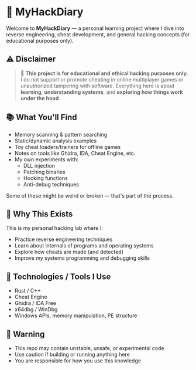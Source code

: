 # 🧠 MyHackDiary

Welcome to **MyHackDiary** — a personal learning project where I dive into reverse engineering, cheat development, and general hacking concepts (for educational purposes only).

## ⚠️ Disclaimer

> 🛑 **This project is for educational and ethical hacking purposes only.**
> I do not support or promote cheating in online multiplayer games or unauthorized tampering with software.
> Everything here is about **learning**, **understanding systems**, and **exploring how things work under the hood**.

## 📚 What You'll Find

- Memory scanning & pattern searching
- Static/dynamic analysis examples
- Toy cheat loaders/trainers for offline games
- Notes on tools like Ghidra, IDA, Cheat Engine, etc.
- My own experiments with:
  - DLL injection
  - Patching binaries
  - Hooking functions
  - Anti-debug techniques

Some of these might be weird or broken — that's part of the process.

## 🧪 Why This Exists

This is my personal hacking lab where I:

- Practice reverse engineering techniques
- Learn about internals of programs and operating systems
- Explore how cheats are made (and detected)
- Improve my systems programming and debugging skills

## 🔧 Technologies / Tools I Use

- Rust / C++
- Cheat Engine
- Ghidra / IDA Free
- x64dbg / WinDbg
- Windows APIs, memory manipulation, PE structure

## 🚧 Warning

- This repo may contain unstable, unsafe, or experimental code
- Use caution if building or running anything here
- You are responsible for how you use this knowledge
